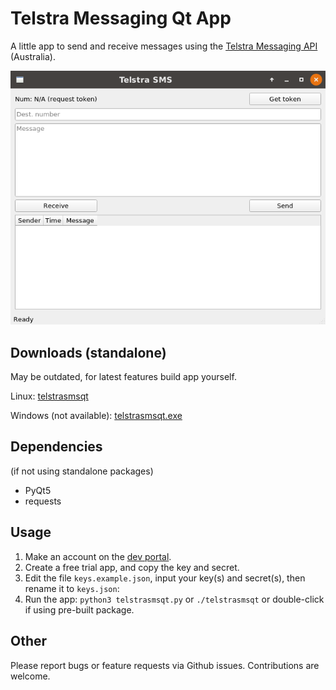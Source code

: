 # Telstra Messaging Qt App

A little app to send and receive messages using the [Telstra Messaging API](https://www.telstra.com.au/business-enterprise/solutions/mobility-solutions/mobile-messaging/messaging-api) (Australia).

![](screenshot.png)

## Downloads (standalone)
May be outdated, for latest features build app yourself.

Linux: [telstrasmsqt](dist/telstrasmsqt)

Windows (not available): [telstrasmsqt.exe](dist/telstrasmsqt.exe)

## Dependencies
(if not using standalone packages)
- PyQt5
- requests

## Usage
1. Make an account on the [dev portal](https://dev.telstra.com/). 
2. Create a free trial app, and copy the key and secret.
3. Edit the file `keys.example.json`,  input your key(s) and secret(s), then rename it to `keys.json`:
4. Run the app: `python3 telstrasmsqt.py` or `./telstrasmsqt` or double-click if using pre-built package.

## Other
Please report bugs or feature requests via Github issues. Contributions are welcome.